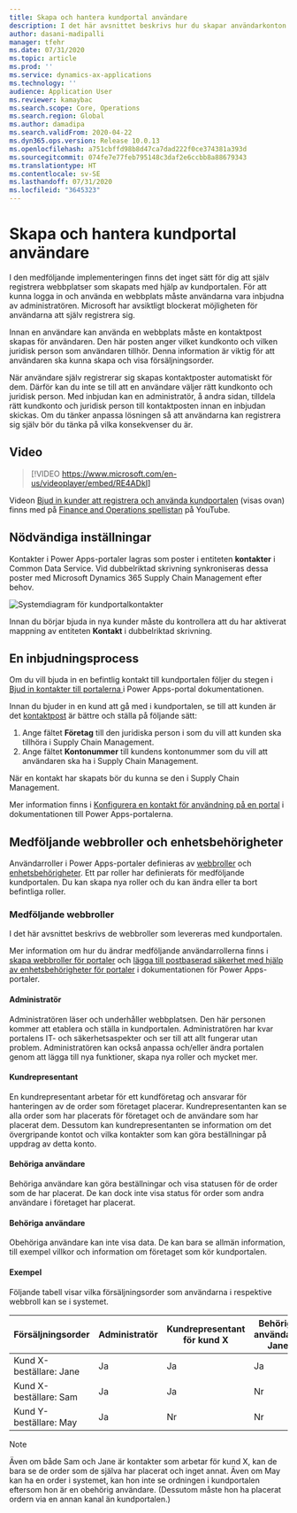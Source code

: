 ```yaml
---
title: Skapa och hantera kundportal användare
description: I det här avsnittet beskrivs hur du skapar användarkonton för kundportal och ställer in behörigheter för dem.
author: dasani-madipalli
manager: tfehr
ms.date: 07/31/2020
ms.topic: article
ms.prod: ''
ms.service: dynamics-ax-applications
ms.technology: ''
audience: Application User
ms.reviewer: kamaybac
ms.search.scope: Core, Operations
ms.search.region: Global
ms.author: damadipa
ms.search.validFrom: 2020-04-22
ms.dyn365.ops.version: Release 10.0.13
ms.openlocfilehash: a751cbffd98b8d47ca7dad222f0ce374381a393d
ms.sourcegitcommit: 074fe7e77feb795148c3daf2e6ccbb8a88679343
ms.translationtype: HT
ms.contentlocale: sv-SE
ms.lasthandoff: 07/31/2020
ms.locfileid: "3645323"
---
```

# <a name="create-and-manage-customer-portal-users"></a>Skapa och hantera kundportal användare

I den medföljande implementeringen finns det inget sätt för dig att själv registrera webbplatser som skapats med hjälp av kundportalen. För att kunna logga in och använda en webbplats måste användarna vara inbjudna av administratören. Microsoft har avsiktligt blockerat möjligheten för användarna att själv registrera sig.

Innan en användare kan använda en webbplats måste en kontaktpost skapas för användaren. Den här posten anger vilket kundkonto och vilken juridisk person som användaren tillhör. Denna information är viktig för att användaren ska kunna skapa och visa försäljningsorder.

När användare själv registrerar sig skapas kontaktposter automatiskt för dem. Därför kan du inte se till att en användare väljer rätt kundkonto och juridisk person. Med inbjudan kan en administratör, å andra sidan, tilldela rätt kundkonto och juridisk person till kontaktposten innan en inbjudan skickas. Om du tänker anpassa lösningen så att användarna kan registrera sig själv bör du tänka på vilka konsekvenser du är.

## <a name="video"></a>Video
> [!VIDEO https://www.microsoft.com/en-us/videoplayer/embed/RE4ADkI]

Videon [Bjud in kunder att registrera och använda kundportalen](https://youtu.be/drGUYHX9QIQ) (visas ovan) finns med på [Finance and Operations spellistan](https://www.youtube.com/playlist?list=PLcakwueIHoT_SYfIaPGoOhloFoCXiUSyW) på YouTube.

## <a name="prerequisite-setup"></a>Nödvändiga inställningar

Kontakter i Power Apps-portaler lagras som poster i entiteten **kontakter** i Common Data Service. Vid dubbelriktad skrivning synkroniseras dessa poster med Microsoft Dynamics 365 Supply Chain Management efter behov.

![Systemdiagram för kundportalkontakter](media/customer-portal-contacts.png "Systemdiagram för kundportalkontakter")

Innan du börjar bjuda in nya kunder måste du kontrollera att du har aktiverat mappning av entiteten **Kontakt** i dubbelriktad skrivning.

## <a name="the-invitation-process"></a>En inbjudningsprocess

Om du vill bjuda in en befintlig kontakt till kundportalen följer du stegen i [Bjud in kontakter till portalerna ](https://docs.microsoft.com/powerapps/maker/portals/configure/invite-contacts) i Power Apps-portal dokumentationen.

Innan du bjuder in en kund att gå med i kundportalen, se till att kunden är det [kontaktpost](https://docs.microsoft.com/powerapps/maker/portals/configure/configure-contacts) är bättre och ställa på följande sätt:

1. Ange fältet **Företag** till den juridiska person i som du vill att kunden ska tillhöra i Supply Chain Management.
2. Ange fältet **Kontonummer** till kundens kontonummer som du vill att användaren ska ha i Supply Chain Management.

När en kontakt har skapats bör du kunna se den i Supply Chain Management.

Mer information finns i [Konfigurera en kontakt för användning på en portal](https://docs.microsoft.com/powerapps/maker/portals/configure/configure-contacts) i dokumentationen till Power Apps-portalerna.

## <a name="out-of-box-web-roles-and-entity-permissions"></a>Medföljande webbroller och enhetsbehörigheter

Användarroller i Power Apps-portaler definieras av [webbroller](https://docs.microsoft.com/powerapps/maker/portals/configure/create-web-roles) och [enhetsbehörigheter](https://docs.microsoft.com/powerapps/maker/portals/configure/assign-entity-permissions). Ett par roller har definierats för medföljande kundportalen. Du kan skapa nya roller och du kan ändra eller ta bort befintliga roller.

### <a name="out-of-box-web-roles"></a>Medföljande webbroller

I det här avsnittet beskrivs de webbroller som levereras med kundportalen.

Mer information om hur du ändrar medföljande användarrollerna finns i [skapa webbroller för portaler](https://docs.microsoft.com/powerapps/maker/portals/configure/create-web-roles) och [lägga till postbaserad säkerhet med hjälp av enhetsbehörigheter för portaler](https://docs.microsoft.com/powerapps/maker/portals/configure/assign-entity-permissions) i dokumentationen för Power Apps-portaler.

#### <a name="administrator"></a>Administratör

Administratören läser och underhåller webbplatsen. Den här personen kommer att etablera och ställa in kundportalen. Administratören har kvar portalens IT- och säkerhetsaspekter och ser till att allt fungerar utan problem. Administratören kan också anpassa och/eller ändra portalen genom att lägga till nya funktioner, skapa nya roller och mycket mer.

#### <a name="customer-representative"></a>Kundrepresentant

En kundrepresentant arbetar för ett kundföretag och ansvarar för hanteringen av de order som företaget placerar. Kundrepresentanten kan se alla order som har placerats för företaget och de användare som har placerat dem. Dessutom kan kundrepresentanten se information om det övergripande kontot och vilka kontakter som kan göra beställningar på uppdrag av detta konto.

#### <a name="authorized-users"></a>Behöriga användare

Behöriga användare kan göra beställningar och visa statusen för de order som de har placerat. De kan dock inte visa status för order som andra användare i företaget har placerat.

#### <a name="unauthorized-users"></a>Behöriga användare

Obehöriga användare kan inte visa data. De kan bara se allmän information, till exempel villkor och information om företaget som kör kundportalen.

#### <a name="example"></a>Exempel

Följande tabell visar vilka försäljningsorder som användarna i respektive webbroll kan se i systemet.

| Försäljningsorder | Administratör | Kundrepresentant för kund&nbsp;X | Behöriga användare: Jane | Behöriga användare: Sam | Behöriga användare: May |
|---|---|---|---|---|---|
| Kund&nbsp;X-beställare:&nbsp;Jane | Ja | Ja | Ja | Nr | Nr |
| Kund&nbsp;X-beställare:&nbsp;Sam | Ja | Ja | Nr | Ja | Nr |
| Kund&nbsp;Y-beställare:&nbsp;May | Ja | Nr | Nr | Nr | Nr |

> [!NOTE]
> Även om både Sam och Jane är kontakter som arbetar för kund X, kan de bara se de order som de själva har placerat och inget annat. Även om May kan ha en order i systemet, kan hon inte se ordningen i kundportalen eftersom hon är en obehörig användare. (Dessutom måste hon ha placerat ordern via en annan kanal än kundportalen.)
